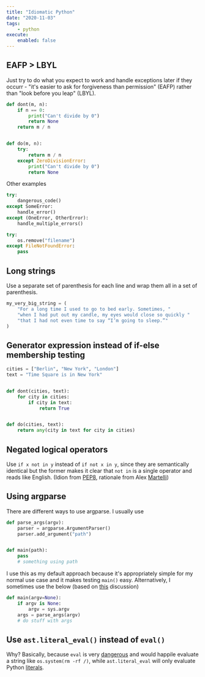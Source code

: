 ```yaml
---
title: "Idiomatic Python"
date: "2020-11-03"
tags:
    - python
execute:
    enabled: false
---
```


## EAFP \> LBYL

Just try to do what you expect to work and handle exceptions later if they occurr - "it's easier to ask for forgiveness than permission" (EAFP) rather than "look before you leap" (LBYL).

``` python
def dont(m, n):
    if n == 0:
        print("Can't divide by 0")
        return None
    return m / n


def do(m, n):
    try:
        return m / n
    except ZeroDivisionError:
        print("Can't divide by 0")
        return None
```

Other examples

``` python
try:
    dangerous_code()
except SomeError:
    handle_error()
except (OneError, OtherError):
    handle_multiple_errors()
```

``` python
try:
    os.remove("filename")
except FileNotFoundError:
    pass
```

## Long strings

Use a separate set of parenthesis for each line and wrap them all in a set of parenthesis.

``` python
my_very_big_string = (
    "For a long time I used to go to bed early. Sometimes, "
    "when I had put out my candle, my eyes would close so quickly "
    "that I had not even time to say “I’m going to sleep.”"
)
```

## Generator expression instead of if-else membership testing

``` python
cities = ["Berlin", "New York", "London"]
text = "Time Square is in New York"


def dont(cities, text):
    for city in cities:
        if city in text:
            return True


def do(cities, text):
    return any(city in text for city in cities)
```

## Negated logical operators

Use `if x not in y` instead of `if not x in y`, since they are semantically identical but the former makes it clear that `not in` is a single operator and reads like English. (Idion from [PEP8](https://www.python.org/dev/peps/pep-0008/#programming-recommendations), rationale from Alex [Martelli](https://stackoverflow.com/a/3481700))

## Using argparse

There are different ways to use argparse. I usually use

``` python
def parse_args(argv):
    parser = argparse.ArgumentParser()
    parser.add_argument("path")


def main(path):
    pass
    # something using path
```

I use this as my default approach because it's appropriately simple for my normal use case and it makes testing `main()` easy. Alternatively, I sometimes use the below (based on [this](https://www.artima.com/weblogs/viewpost.jsp?thread=4829)
discussion)

``` python
def main(argv=None):
    if argv is None:
        argv = sys.argv
    args = parse_args(argv)
    # do stuff with args
```

## Use `ast.literal_eval()` instead of `eval()`

Why? Basically, because `eval` is very
[dangerous](https://nedbatchelder.com/blog/201206/eval_really_is_dangerous.html)
and would happile evaluate a string like `os.system(rm -rf /)`, while
`ast.literal_eval` will only evaluate Python
[literals](https://docs.python.org/3/library/ast.html#ast.literal_eval).
